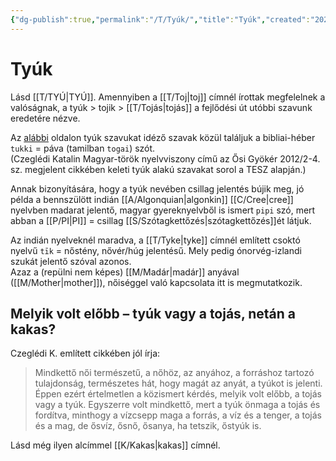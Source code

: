 ```yaml
---
{"dg-publish":true,"permalink":"/T/Tyúk/","title":"Tyúk","created":"2024-05-10T14:35","updated":"2024-10-26T00:43"}
---
```



# Tyúk

Lásd [[T/TYÚ\|TYÚ]]. Amennyiben a [[T/Toj\|toj]] címnél írottak megfelelnek a valóságnak, a tyúk > tojik > [[T/Tojás\|tojás]] a fejlődési út utóbbi szavunk eredetére nézve.  

Az [alábbi](http://bhaktipedia.org/magyar/index.php-n=rohiniprija064.html) oldalon tyúk szavukat idéző szavak közül találjuk a bibliai-héber `tukki` = páva (tamilban `togai`) szót.    
(Czeglédi Katalin Magyar-török nyelvviszony című az Ősi Gyökér 2012/2-4. sz. megjelent cikkében keleti tyúk alakú szavakat sorol a TESZ alapján.)  

Annak bizonyítására, hogy a tyúk nevében csillag jelentés bújik meg, jó példa a bennszülött indián [[A/Algonquian\|algonkin]] [[C/Cree\|cree]] nyelvben madarat jelentő, magyar gyereknyelvből is ismert `pipi` szó, mert abban a [[P/PI\|PI]] = csillag [[S/Szótagkettőzés\|szótagkettőzés]]ét látjuk.  

Az indián nyelveknél maradva, a [[T/Tyke\|tyke]] címnél említett csoktó nyelvű `tīk` = nőstény, nővér/húg jelentésű. Mely pedig ónorvég-izlandi szukát jelentő szóval azonos.  
Azaz a (repülni nem képes) [[M/Madár\|madár]] anyával ([[M/Mother\|mother]]), nőiséggel való kapcsolata itt is megmutatkozik.  

## Melyik volt előbb – tyúk vagy a tojás, netán a kakas?

Czeglédi K. említett cikkében jól írja:  
> Mindkettő női természetű, a nőhöz, az anyához, a forráshoz tartozó tulajdonság, természetes hát, hogy magát az anyát, a tyúkot is jelenti. Éppen ezért értelmetlen a közismert kérdés, melyik volt előbb, a tojás vagy a tyúk. Egyszerre volt mindkettő, mert a tyúk önmaga a tojás és fordítva, minthogy a vízcsepp maga a forrás, a víz és a tenger, a tojás és a mag, de ősvíz, ősnő, ősanya, ha tetszik, őstyúk is.  

Lásd még ilyen alcímmel [[K/Kakas\|kakas]] címnél.  